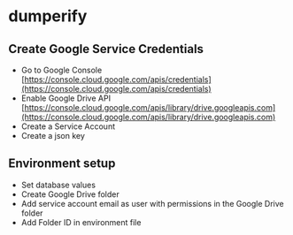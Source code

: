 # dumperify

## Create Google Service Credentials

- Go to Google Console [https://console.cloud.google.com/apis/credentials](https://console.cloud.google.com/apis/credentials)
- Enable Google Drive API [https://console.cloud.google.com/apis/library/drive.googleapis.com](https://console.cloud.google.com/apis/library/drive.googleapis.com)
- Create a Service Account
- Create a json key

## Environment setup

- Set database values
- Create Google Drive folder
- Add service account email as user with permissions in the Google Drive folder
- Add Folder ID in environment file
